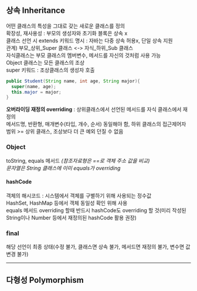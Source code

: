 ## 상속 Inheritance
어떤 클래스의 특성을 그대로 갖는 새로운 클래스를 정의  
확장성, 재사용성 : 부모의 생성자와 초기화 블록은 상속 x  
클래스 선언 시 extends 키워드 명시 : 자바는 다중 상속 허용x, 단일 상속 지원  
관계) 부모_상위_Super 클래스 <-> 자식_하위_Sub 클래스  
자식클래스는 부모 클래스의 멤버변수, 메서드를 자신의 것처럼 사용 가능  
Object 클래스는 모든 클래스의 조상  
super 키워드 : 조상클래스의 생성자 호출  
```java
public Student(String name, int age, String major){
  super(name, age);
  this.major = major;
}
```
**오버라이딩 재정의 overriding** : 상위클래스에서 선언된 메서드를 자식 클래스에서 재정의  
메서드명, 반환형, 매개변수(타입, 개수, 순서) 동일해야 함, 하위 클래스의 접근제어자 범위 >= 상위 클래스, 조상보다 더 큰 예외 던질 수 없음  
  
### Object
toString, equals 메서드 *(참조자료형은 ==로 객체 주소 값을 비교)*  
_문자열은 String 클래스에 이미 equals가 overriding_  
#### hashCode  
객체의 해시코드 : 시스템에서 객체를 구별하기 위해 사용되는 정수값  
HashSet, HashMap 등에서 객체 동일성 확인 위해 사용  
equals 메서드 overriding 할때 반드시 hashCode도 overriding 할 것(미리 작성된 String이나 Number 등에서 재정의된 hashCode 활용 권장)  
  
### final
해당 선언이 최종 상태(수정 불가, 클래스면 상속 불가, 메서드면 재정의 불가, 변수면 값 변경 불가)  
  
-----------------------------
  
## 다형성 Polymorphism
